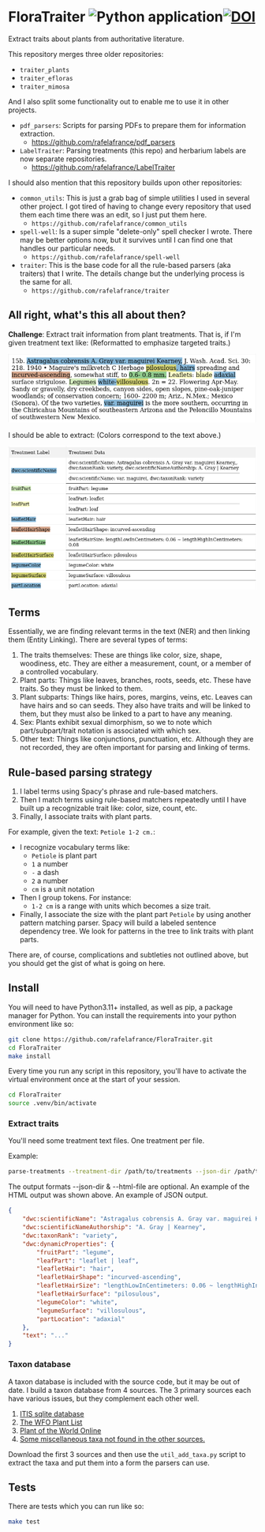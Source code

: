 # FloraTraiter ![Python application](https://github.com/rafelafrance/FloraTraiter/workflows/CI/badge.svg)[![DOI](https://zenodo.org/badge/649758239.svg)](https://zenodo.org/badge/latestdoi/649758239)


Extract traits about plants from authoritative literature.

This repository merges three older repositories:
- `traiter_plants`
- `traiter_efloras`
- `traiter_mimosa`

And I also split some functionality out to enable me to use it in other projects.
- `pdf_parsers`: Scripts for parsing PDFs to prepare them for information extraction.
  - https://github.com/rafelafrance/pdf_parsers
- `LabelTraiter`: Parsing treatments (this repo) and herbarium labels are now separate repositories.
  - https://github.com/rafelafrance/LabelTraiter

I should also mention that this repository builds upon other repositories:
- `common_utils`: This is just a grab bag of simple utilities I used in several other project. I got tired of having to change every repository that used them each time there was an edit, so I just put them here.
  - `https://github.com/rafelafrance/common_utils`
- `spell-well`: Is a super simple "delete-only" spell checker I wrote. There may be better options now, but it survives until I can find one that handles our particular needs.
  - `https://github.com/rafelafrance/spell-well`
- `traiter`: This is the base code for all the rule-based parsers (aka traiters) that I write. The details change but the underlying process is the same for all.
  - `https://github.com/rafelafrance/traiter`

## All right, what's this all about then?
**Challenge**: Extract trait information from plant treatments. That is, if I'm given treatment text like: (Reformatted to emphasize targeted traits.)

![Treatment](assets/treatment.png)

I should be able to extract: (Colors correspond to the text above.)

![Traits](assets/traits.png)

## Terms
Essentially, we are finding relevant terms in the text (NER) and then linking them (Entity Linking). There are several types of terms:
1. The traits themselves: These are things like color, size, shape, woodiness, etc. They are either a measurement, count, or a member of a controlled vocabulary.
2. Plant parts: Things like leaves, branches, roots, seeds, etc. These have traits. So they must be linked to them.
3. Plant subparts: Things like hairs, pores, margins, veins, etc. Leaves can have hairs and so can seeds. They also have traits and will be linked to them, but they must also be linked to a part to have any meaning.
4. Sex: Plants exhibit sexual dimorphism, so we to note which part/subpart/trait notation is associated with which sex.
5. Other text: Things like conjunctions, punctuation, etc. Although they are not recorded, they are often important for parsing and linking of terms.

## Rule-based parsing strategy
1. I label terms using Spacy's phrase and rule-based matchers.
2. Then I match terms using rule-based matchers repeatedly until I have built up a recognizable trait like: color, size, count, etc.
3. Finally, I associate traits with plant parts.

For example, given the text: `Petiole 1-2 cm.`:
- I recognize vocabulary terms like:
    - `Petiole` is plant part
    - `1` a number
    - `-` a dash
    - `2` a number
    - `cm` is a unit notation
- Then I group tokens. For instance:
    - `1-2 cm` is a range with units which becomes a size trait.
- Finally, I associate the size with the plant part `Petiole` by using another pattern matching parser. Spacy will build a labeled sentence dependency tree. We look for patterns in the tree to link traits with plant parts.

There are, of course, complications and subtleties not outlined above, but you should get the gist of what is going on here.

## Install

You will need to have Python3.11+ installed, as well as pip, a package manager for Python.
You can install the requirements into your python environment like so:
```bash
git clone https://github.com/rafelafrance/FloraTraiter.git
cd FloraTraiter
make install
```

Every time you run any script in this repository, you'll have to activate the virtual environment once at the start of your session.

```bash
cd FloraTraiter
source .venv/bin/activate
```

### Extract traits

You'll need some treatment text files. One treatment per file.

Example:

```bash
parse-treatments --treatment-dir /path/to/treatments --json-dir /path/to/output/traits --html-file /path/to/traits.html
```

The output formats --json-dir & --html-file are optional. An example of the HTML output was shown above. An example of JSON output.

```json
{
    "dwc:scientificName": "Astragalus cobrensis A. Gray var. maguirei Kearney, | var. maguirei",
    "dwc:scientificNameAuthorship": "A. Gray | Kearney",
    "dwc:taxonRank": "variety",
    "dwc:dynamicProperties": {
        "fruitPart": "legume",
        "leafPart": "leaflet | leaf",
        "leafletHair": "hair",
        "leafletHairShape": "incurved-ascending",
        "leafletHairSize": "lengthLowInCentimeters: 0.06 ~ lengthHighInCentimeters: 0.08",
        "leafletHairSurface": "pilosulous",
        "legumeColor": "white",
        "legumeSurface": "villosulous",
        "partLocation": "adaxial"
    },
    "text": "..."
}
```

### Taxon database

A taxon database is included with the source code, but it may be out of date. I build a taxon database from 4 sources. The 3 primary sources each have various issues, but they complement each other well.

1. [ITIS sqlite database](https://www.itis.gov/downloads/index.html)
2. [The WFO Plant List](https://wfoplantlist.org/plant-list/classifications)
3. [Plant of the World Online](http://sftp.kew.org/pub/data-repositories/WCVP/)
4. [Some miscellaneous taxa not found in the other sources.](flora/pylib/rules/terms/other_taxa.csv)

Download the first 3 sources and then use the `util_add_taxa.py` script to extract the taxa and put them into a form the parsers can use.

## Tests

There are tests which you can run like so:
```bash
make test
```
